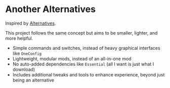# Another Alternatives

Inspired by [Alternatives](https://github.com/MicrocontrollersDev/Alternatives/).

This project follows the same concept but aims to be smaller, lighter, and more helpful.

- Simple commands and switches, instead of heavy graphical interfaces like `OneConfig`
- Lightweight, modular mods, instead of an all-in-one mod
- No auto-added dependencies like `Essential` (all I want is just what I download)
- Includes additional tweaks and tools to enhance experience,  beyond just being an alternative